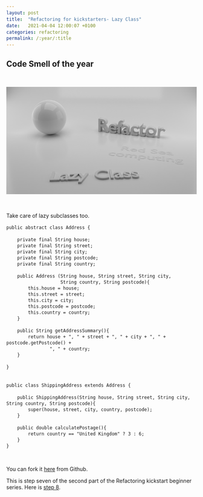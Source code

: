 ```yaml
---
layout: post
title:  "Refactoring for kickstarters- Lazy Class"
date:   2021-04-04 12:00:07 +0100
categories: refactoring
permalink: /:year/:title
---
```


## Code Smell of the year
<br>

![Lazy Class](../images/Refactoring/Refactor-lazy-class.png)

<br>

Take care of lazy subclasses too.
    
    public abstract class Address {
    
        private final String house;
        private final String street;
        private final String city;
        private final String postcode;
        private final String country;
    
        public Address (String house, String street, String city,
                        String country, String postcode){
            this.house = house;
            this.street = street;
            this.city = city;
            this.postcode = postcode;
            this.country = country;
        }

        public String getAddressSummary(){
            return house + ", " + street + ", " + city + ", " + postcode.getPostcode() +
                    ", " + country;
        }

    }


    public class ShippingAddress extends Address {
    
        public ShippingAddress(String house, String street, String city, String country, String postcode){
            super(house, street, city, country, postcode);
        }

        public double calculatePostage(){
            return country == "United Kingdom" ? 3 : 6;
        }
    }

<br>

You can fork it [here](https://github.com/redseacomputing/Refactoring_LazyClass2) from Github.

This is step seven of the second part of the Refactoring kickstart beginner series. Here is [step 8](https://redseacomputing.github.io/2021/Refactoring2-8-inappropriate-intimacy).